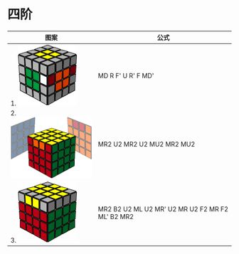 # 四阶

图案                      | 公式
-----                     | ----
1. ![](./img/revenge1.gif) | MD R F' U R' F MD'
2. ![](./img/revenge2.gif) | MR2 U2 MR2 U2 MU2 MR2 MU2
3. ![](./img/revenge3.gif) | MR2 B2 U2 ML U2 MR' U2 MR U2 F2 MR F2 ML' B2 MR2
